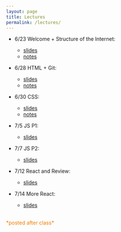 ```yaml
---
layout: page
title: Lectures
permalink: /lectures/
---
```



* 6/23 Welcome + Structure of the Internet:
  * [slides](../slides/w1c1)
  * [notes](01_interwebs/)

* 6/28 HTML + Git:
  * [slides](../slides/w2c1)
  * [notes](02_html/)

* 6/30 CSS:
  * [slides](../slides/w2c2)
  * [notes](03_css/)

* 7/5 JS P1:
  * [slides](../slides/w3c1)

* 7/7 JS P2:
  * [slides](../slides/w3c2)

* 7/12 React and Review:
  * [slides](../slides/w4c1)

* 7/14 More React:
  * [slides](../slides/w4c1)






<br>
<span style="color: #F27D00">*posted after class*</span>
